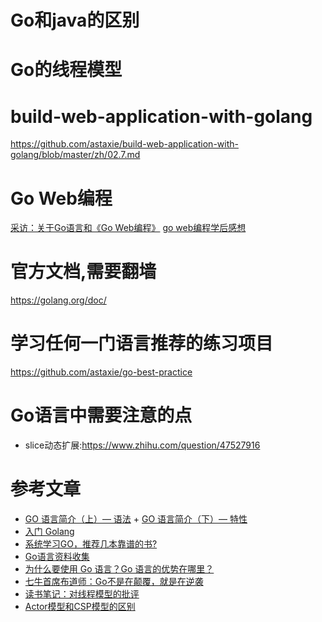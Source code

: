 # Go和java的区别



# Go的线程模型



# build-web-application-with-golang

https://github.com/astaxie/build-web-application-with-golang/blob/master/zh/02.7.md


# Go Web编程
[采访：关于Go语言和《Go Web编程》](http://www.infoq.com/cn/articles/go-web-programming-interview#)
[go web编程学后感想](https://book.douban.com/review/8202224/)
# 官方文档,需要翻墙

https://golang.org/doc/

# 学习任何一门语言推荐的练习项目
https://github.com/astaxie/go-best-practice

# Go语言中需要注意的点
- slice动态扩展:https://www.zhihu.com/question/47527916
# 参考文章

- [GO 语言简介（上）— 语法](http://coolshell.cn/articles/8460.html) + [GO 语言简介（下）— 特性](http://coolshell.cn/articles/8489.html)
- [入门 Golang](https://jysperm.me/tag/golang/)
- [系统学习GO，推荐几本靠谱的书?](https://www.zhihu.com/question/30461290)
- [Go语言资料收集](https://github.com/wonderfo/wonderfogo/wiki)
- [为什么要使用 Go 语言？Go 语言的优势在哪里？](https://www.zhihu.com/question/21409296)
- [七牛首席布道师：Go不是在颠覆，就是在逆袭](http://www.csdn.net/article/2014-07-21/2820743)
- [读书笔记：对线程模型的批评](http://coolshell.cn/articles/4626.html)
- [Actor模型和CSP模型的区别](http://www.jdon.com/concurrent/actor-csp.html)
